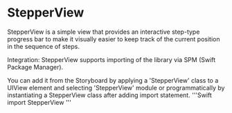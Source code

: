 # StepperView

StepperView is a simple view that provides an interactive step-type progress bar to make it visually easier to keep track of the current position in the sequence of steps.

Integration:
StepperView supports importing of the library via SPM (Swift Package Manager).

You can add it from the Storyboard by applying a 'StepperView' class to a UIView element and selecting 'StepperView' module or programmatically by instantiating a StepperView class after adding import statement. 
'''Swift
import StepperView
'''
